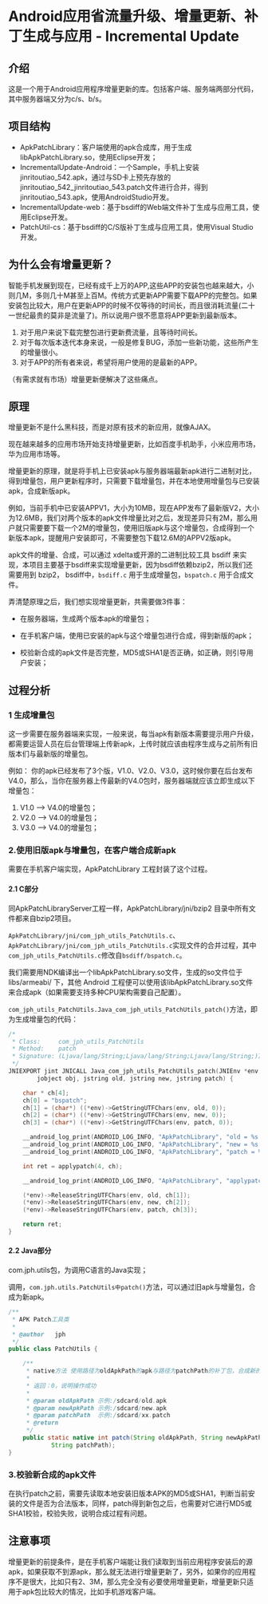 
# Android应用省流量升级、增量更新、补丁生成与应用 - Incremental Update


## 介绍

这是一个用于Android应用程序增量更新的库。包括客户端、服务端两部分代码，其中服务器端又分为c/s、b/s。

## 项目结构 
* ApkPatchLibrary：客户端使用的apk合成库，用于生成libApkPatchLibrary.so，使用Eclipse开发；
* IncrementalUpdate-Android：一个Sample，手机上安装 jinritoutiao_542.apk，通过与SD卡上预先存放的jinritoutiao_542_jinritoutiao_543.patch文件进行合并，得到jinritoutiao_543.apk，使用AndroidStudio开发。 
* IncrementalUpdate-web：基于bsdiff的Web端文件补丁生成与应用工具，使用Eclipse开发。
* PatchUtil-cs：基于bsdiff的C/S版补丁生成与应用工具，使用Visual Studio开发。 

## 为什么会有增量更新？  
智能手机发展到现在，已经有成千上万的APP,这些APP的安装包也越来越大，小则几M，多则几十M甚至上百M。传统方式更新APP需要下载APP的完整包。如果安装包比较大，用户在更新APP的时候不仅等待的时间长，而且很消耗流量(二十一世纪最贵的莫非是流量了)。所以说用户很不愿意将APP更新到最新版本。  

1. 对于用户来说下载完整包进行更新费流量，且等待时间长。  
2. 对于每次版本迭代本身来说，一般是修复BUG，添加一些新功能，这些所产生的增量很小。  
3. 对于APP的所有者来说，希望将用户使用的是最新的APP。    

（有需求就有市场）增量更新便解决了这些痛点。

## 原理

增量更新不是什么黑科技，而是对原有技术的新应用，就像AJAX。

现在越来越多的应用市场开始支持增量更新，比如百度手机助手，小米应用市场，华为应用市场等。

增量更新的原理，就是将手机上已安装apk与服务器端最新apk进行二进制对比，得到增量包，用户更新程序时，只需要下载增量包，并在本地使用增量包与已安装apk，合成新版apk。

例如，当前手机中已安装APPV1，大小为10MB，现在APP发布了最新版V2，大小为12.6MB，我们对两个版本的apk文件增量比对之后，发现差异只有2M，那么用户就只需要要下载一个2M的增量包，使用旧版apk与这个增量包，合成得到一个新版本apk，提醒用户安装即可，不需要整包下载12.6M的APPV2版apk。

apk文件的增量、合成，可以通过 xdelta或开源的二进制比较工具 bsdiff 来实现，本项目主要基于bsdiff来实现增量更新，因为bsdiff依赖bzip2，所以我们还需要用到 bzip2， bsdiff中，`bsdiff.c` 用于生成增量包，`bspatch.c` 用于合成文件。 

弄清楚原理之后，我们想实现增量更新，共需要做3件事：

* 在服务器端，生成两个版本apk的增量包； 

* 在手机客户端，使用已安装的apk与这个增量包进行合成，得到新版的apk； 

* 校验新合成的apk文件是否完整，MD5或SHA1是否正确，如正确，则引导用户安装；

## 过程分析

### 1 生成增量包

这一步需要在服务器端来实现，一般来说，每当apk有新版本需要提示用户升级，都需要运营人员在后台管理端上传新apk，上传时就应该由程序生成与之前所有旧版本们与最新版的增量包。 

例如：
你的apk已经发布了3个版，V1.0、V2.0、V3.0，这时候你要在后台发布V4.0，那么，当你在服务器上传最新的V4.0包时，服务器端就应该立即生成以下增量包：

 1. V1.0 ——> V4.0的增量包；
 2. V2.0 ——> V4.0的增量包；
 3. V3.0 ——> V4.0的增量包；


### 2.使用旧版apk与增量包，在客户端合成新apk

需要在手机客户端实现，ApkPatchLibrary 工程封装了这个过程。

#### 2.1 C部分
同ApkPatchLibraryServer工程一样，ApkPatchLibrary/jni/bzip2 目录中所有文件都来自bzip2项目。

`ApkPatchLibrary/jni/com_jph_utils_PatchUtils.c`、`ApkPatchLibrary/jni/com_jph_utils_PatchUtils.c`实现文件的合并过程，其中`com_jph_utils_PatchUtils.c`修改自`bsdiff/bspatch.c`。

我们需要用NDK编译出一个libApkPatchLibrary.so文件，生成的so文件位于libs/armeabi/ 下，其他 Android 工程便可以使用该libApkPatchLibrary.so文件来合成apk（如果需要支持多种CPU架构需要自己配置）。

`com_jph_utils_PatchUtils.Java_com_jph_utils_PatchUtils_patch()`方法，即为生成增量包的代码：

```C
/*
 * Class:     com_jph_utils_PatchUtils
 * Method:    patch
 * Signature: (Ljava/lang/String;Ljava/lang/String;Ljava/lang/String;)I
 */
JNIEXPORT jint JNICALL Java_com_jph_utils_PatchUtils_patch(JNIEnv *env,
		jobject obj, jstring old, jstring new, jstring patch) {

	char * ch[4];
	ch[0] = "bspatch";
	ch[1] = (char*) ((*env)->GetStringUTFChars(env, old, 0));
	ch[2] = (char*) ((*env)->GetStringUTFChars(env, new, 0));
	ch[3] = (char*) ((*env)->GetStringUTFChars(env, patch, 0));

	__android_log_print(ANDROID_LOG_INFO, "ApkPatchLibrary", "old = %s ", ch[1]);
	__android_log_print(ANDROID_LOG_INFO, "ApkPatchLibrary", "new = %s ", ch[2]);
	__android_log_print(ANDROID_LOG_INFO, "ApkPatchLibrary", "patch = %s ", ch[3]);

	int ret = applypatch(4, ch);

	__android_log_print(ANDROID_LOG_INFO, "ApkPatchLibrary", "applypatch result = %d ", ret);

	(*env)->ReleaseStringUTFChars(env, old, ch[1]);
	(*env)->ReleaseStringUTFChars(env, new, ch[2]);
	(*env)->ReleaseStringUTFChars(env, patch, ch[3]);

	return ret;
}
```

#### 2.2 Java部分

com.jph.utils包，为调用C语言的Java实现；

调用，`com.jph.utils.PatchUtils中patch()`方法，可以通过旧apk与增量包，合成为新apk。

```java
/**
 * APK Patch工具类
 * 
 * @author   jph
 */
public class PatchUtils {

	/**
	 * native方法 使用路径为oldApkPath的apk与路径为patchPath的补丁包，合成新的apk，并存储于     newApkPath
	 * 
	 * 返回：0，说明操作成功
	 * 
	 * @param oldApkPath 示例:/sdcard/old.apk
	 * @param newApkPath 示例:/sdcard/new.apk
	 * @param patchPath  示例:/sdcard/xx.patch
	 * @return
	 */
	public static native int patch(String oldApkPath, String newApkPath,
			String patchPath);
}
```

### 3.校验新合成的apk文件

在执行patch之前，需要先读取本地安装旧版本APK的MD5或SHA1，判断当前安装的文件是否为合法版本，同样，patch得到新包之后，也需要对它进行MD5或SHA1校验，校验失败，说明合成过程有问题。

## 注意事项

增量更新的前提条件，是在手机客户端能让我们读取到当前应用程序安装后的源apk，如果获取不到源apk，那么就无法进行增量更新了，另外，如果你的应用程序不是很大，比如只有2、3M，那么完全没有必要使用增量更新，增量更新只适用于apk包比较大的情况，比如手机游戏客户端。






